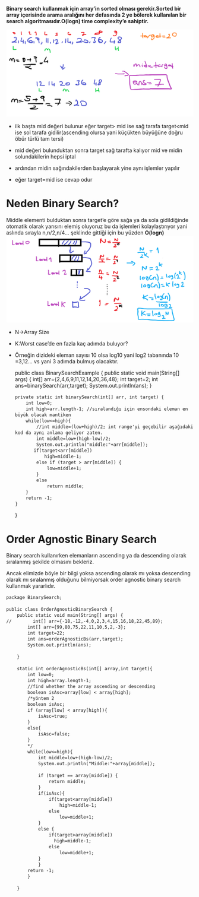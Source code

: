 **Binary search kullanmak için array’in sorted olması gerekir.Sorted bir array içerisinde arama aralığını her defasında 2 ye bölerek kullanılan bir search algoritmasıdır.O(logn) time complexity’e sahiptir.**

![photo1](https://github.com/alpersener/binarySearchExamples/blob/master/photo1.png)

*   ilk başta mid değeri bulunur eğer target> mid ise sağ tarafa target<mid ise sol tarafa gidilir(ascending olursa yani küçükten büyüğüne doğru öbür türlü tam tersi)

*   mid değeri bulunduktan sonra target sağ tarafta kalıyor mid ve midin solundakilerin hepsi iptal

*   ardından midin sağındakilerden başlayarak yine aynı işlemler yapılır

*   eğer target=mid ise cevap odur

Neden Binary Search?
====================

Middle elementi bulduktan sonra target’e göre sağa ya da sola gidildiğinde otomatik olarak yarısını elemiş oluyoruz bu da işlemleri kolaylaştırıyor yani aslında sırayla n,n/2,n/4… şeklinde gittiği için bu yüzden **O(logn)**
![photo2](https://github.com/alpersener/binarySearchExamples/blob/master/photo2.png)



*   N→Array Size

*   K:Worst case’de en fazla kaç adımda buluyor?

*   Örneğin dizideki eleman sayısı 10 olsa log10 yani log2 tabanında 10 =3,12… vs yani 3 adımda bulmuş olacaktır.

    public class BinarySearchExample {
        public static void main(String[] args) {
            int[] arr={2,4,6,9,11,12,14,20,36,48};
            int target=2;
            int ans=binarySearch(arr,target);
            System.out.println(ans);
        }
    
        private static int binarySearch(int[] arr, int target) {
            int low=0;
            int high=arr.length-1; //sıralandığı için ensondaki eleman en büyük olacak mantiken
            while(low<=high){
                //int middle=(low+high)/2; int range'yi geçebilir aşağıdaki kod da aynı anlama geliyor zaten.
                int middle=low+(high-low)/2;
                System.out.println("middle:"+arr[middle]);
               if(target<arr[middle])
                   high=middle-1;
                else if (target > arr[middle]) {
                    low=middle+1;
                }
                else
                    return middle;
            }
            return -1;
        }
    }

Order Agnostic Binary Search
============================

Binary search kullanırken elemanların ascending ya da descending olarak sıralanmış şekilde olmasını bekleriz.

Ancak elimizde böyle bir bilgi yoksa ascending olarak mı yoksa descending olarak mı sıralanmış olduğunu bilmiyorsak order agnostic binary search kullanmak yararlıdır.

    package BinarySearch;
    
    public class OrderAgnosticBinarySearch {
        public static void main(String[] args) {
    //        int[] arr={-18,-12,-4,0,2,3,4,15,16,18,22,45,89};
            int[] arr={99,80,75,22,11,10,5,2,-3};
            int target=22;
            int ans=orderAgnosticBs(arr,target);
            System.out.println(ans);
    
        }
    
        static int orderAgnosticBs(int[] array,int target){
            int low=0;
            int high=array.length-1;
            //find whether the array ascending or descending
            boolean isAsc=array[low] < array[high];
            /*yöntem 2
            boolean isAsc;
            if (array[low] < array[high]){
                isAsc=true;
            }
            else{
                isAsc=false;
            }
            */
            while(low<=high){
                int middle=low+(high-low)/2;
                System.out.println("Middle:"+array[middle]);
    
                if (target == array[middle]) {
                    return middle;
                }
                if(isAsc){
                    if(target<array[middle])
                        high=middle-1;
                    else
                        low=middle+1;
                }
                else {
                    if(target>array[middle])
                      high=middle-1;
                    else
                        low=middle+1;
                }
                }
            return -1;
            }
    
        }
